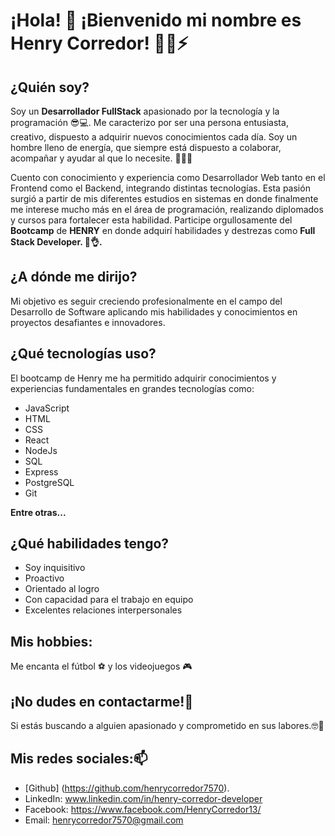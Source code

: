  # ¡Hola! 👋 ¡Bienvenido mi nombre es Henry Corredor! 🕵️‍♂️⚡

## ¿Quién soy?
Soy un **Desarrollador FullStack** apasionado por la tecnología y la programación 😎💻. Me caracterizo por ser una persona entusiasta, creativo, dispuesto a adquirir nuevos conocimientos cada día. Soy un hombre lleno de energía, que siempre está dispuesto a colaborar, acompañar y ayudar al que lo necesite. **🤝💪😉**

Cuento con conocimiento y experiencia como Desarrollador Web tanto en el Frontend como el Backend, integrando distintas tecnologías. Esta pasión surgió a partir de mis diferentes estudios en sistemas en donde finalmente me interese mucho más en el área de programación, realizando diplomados y cursos para fortalecer esta habilidad. Participe orgullosamente del **Bootcamp** de **HENRY** en donde adquirí habilidades y destrezas como **Full Stack Developer. 🚀👌.** 

## ¿A dónde me dirijo?
Mi objetivo es seguir creciendo profesionalmente en el campo del Desarrollo de Software aplicando mis habilidades y conocimientos en proyectos desafiantes e innovadores. 

## ¿Qué tecnologías uso?
El bootcamp de Henry me ha permitido adquirir conocimientos y experiencias fundamentales en grandes tecnologías como:
  - JavaScript
  - HTML
  - CSS
  - React
  - NodeJs
  - SQL
  - Express
  - PostgreSQL
  - Git
  
**Entre otras...**

## ¿Qué habilidades tengo?
  - Soy inquisitivo
  - Proactivo
  - Orientado al logro
  - Con capacidad para el trabajo en equipo
  - Excelentes relaciones interpersonales 

## Mis hobbies:
Me encanta el fútbol ⚽ y los videojuegos 🎮

## ¡No dudes en contactarme!💬
Si estás buscando a alguien apasionado y comprometido en sus labores.🤓🧐

## Mis redes sociales:📫
  - [Github] (https://github.com/henrycorredor7570).
  - LinkedIn: www.linkedin.com/in/henry-corredor-developer
  - Facebook: https://www.facebook.com/HenryCorredor13/
  - Email: henrycorredor7570@gmail.com
